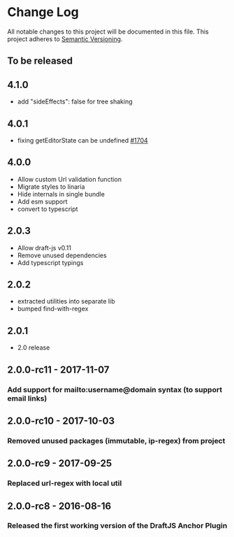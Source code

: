 # Change Log

All notable changes to this project will be documented in this file.
This project adheres to [Semantic Versioning](http://semver.org/).

## To be released

## 4.1.0

- add "sideEffects": false for tree shaking

## 4.0.1

- fixing getEditorState can be undefined [#1704](https://github.com/draft-js-plugins/draft-js-plugins/issues/1704)

## 4.0.0

- Allow custom Url validation function
- Migrate styles to linaria
- Hide internals in single bundle
- Add esm support
- convert to typescript

## 2.0.3

- Allow draft-js v0.11
- Remove unused dependencies
- Add typescript typings

## 2.0.2

- extracted utilities into separate lib
- bumped find-with-regex

## 2.0.1

- 2.0 release

## 2.0.0-rc11 - 2017-11-07

### Add support for mailto:username@domain syntax (to support email links)

## 2.0.0-rc10 - 2017-10-03

### Removed unused packages (immutable, ip-regex) from project

## 2.0.0-rc9 - 2017-09-25

### Replaced url-regex with local util

## 2.0.0-rc8 - 2016-08-16

### Released the first working version of the DraftJS Anchor Plugin
